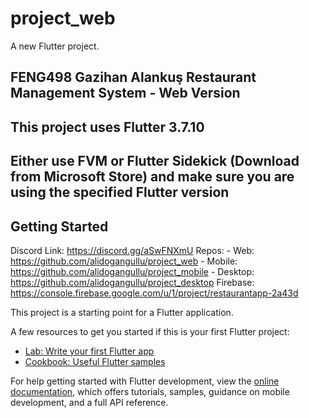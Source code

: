 # project_web

A new Flutter project.

## FENG498 Gazihan Alankuş Restaurant Management System - Web Version
## This project uses Flutter 3.7.10 
## Either use FVM or Flutter Sidekick (Download from Microsoft Store) and make sure you are using the specified Flutter version


## Getting Started

Discord Link: https://discord.gg/aSwFNXmU
Repos: 
    - Web: https://github.com/alidogangullu/project_web
    - Mobile: https://github.com/alidogangullu/project_mobile
    - Desktop: https://github.com/alidogangullu/project_desktop
Firebase:
    https://console.firebase.google.com/u/1/project/restaurantapp-2a43d

This project is a starting point for a Flutter application.

A few resources to get you started if this is your first Flutter project:

- [Lab: Write your first Flutter app](https://docs.flutter.dev/get-started/codelab)
- [Cookbook: Useful Flutter samples](https://docs.flutter.dev/cookbook)

For help getting started with Flutter development, view the
[online documentation](https://docs.flutter.dev/), which offers tutorials,
samples, guidance on mobile development, and a full API reference.
